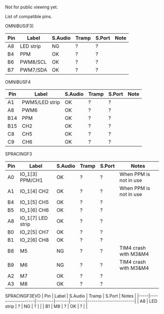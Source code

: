 Not for public viewing yet.

List of compatible pins.

OMNIBUS(F3)

| Pin | Label     | S.Audio | Tramp | S.Port | Note |
|-----|-----------|---------|-------|--------|------|
| A8  | LED strip | NG      | ?     | ?      |      |
| B4  | PPM       | OK      | ?     | ?      |      |
| B6  | PWM8/SCL  | OK      | ?     | ?      |      |
| B7  | PWM7/SDA  | OK      | ?     | ?      |      |

OMNIBUSF4

| Pin | Label     | S.Audio | Tramp | S.Port | Note |
|-----|-----------|---------|-------|--------|------|
| A1  | PWM5/LED strip | OK | ?     | ?      |      |
| A8  | PWM6      | OK      | ?     | ?      |      |
| B14 | PPM       | OK      | ?     | ?      |      |
| B15 | CH2       | OK      | ?     | ?      |      |
| C8  | CH5       | OK      | ?     | ?      |      |
| C9  | CH6       | OK      | ?     | ?      |      |

SPRACINGF3

| Pin | Label             | S.Audio | Tramp | S.Port | Notes                  |
|-----|-------------------|---------|-------|--------|------------------------|
| A0  | IO_1[3] PPM/CH1   | OK      | ?     | ?      | When PPM is not in use |
| A1  | IO_1[4] CH2       | OK      | ?     | ?      | When PPM is not in use |
| B4  | IO_1[5] CH5       | OK      | ?     | ?      |                        |
| B5  | IO_1[6] CH6       | OK      | ?     | ?      |                        |
| A8  | IO_1[7] LED strip | OK      | ?     | ?      |                        |
| B0  | IO_2[5] CH7       | OK      | ?     | ?      |                        |
| B1  | IO_2[6] CH8       | OK      | ?     | ?      |                        |
| B8  | M5                | NG      | ?     | ?      | TIM4 crash with M3&M4  |
| B9  | M6                | NG      | ?     | ?      | TIM4 crash with M3&M4  |
| A2  | M7                | OK      | ?     | ?      |                        |
| A3  | M8                | OK      | ?     | ?      |                        |

SPRACINGF3EVO
| Pin | Label             | S.Audio | Tramp | S.Port | Notes                  |
|-----|-------------------|---------|-------|--------|------------------------|
| A8  | LED strip         | ?       | NG    | ?      |                        |
| B1  | M8                | ?       | OK    | ?      |                        |